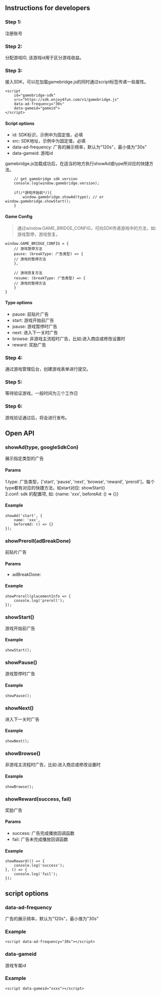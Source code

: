 
## Instructions for developers
### Step 1:
注册账号

### Step 2:
分配游戏ID, 该游戏id用于区分游戏收益。

### Step 3:
接入SDK，可以在加载gamebridge.js的同时通过script标签传递一些属性。
```
<script 
    id="gamebridge-sdk"
    src="https://sdk.enjoy4fun.com/v1/gamebridge.js" 
    data-ad-frequency="30s" 
    data-gameid="gameid">
</script>
```
#### Script options
- id: SDK标识，示例中为固定值，必填
- src: SDK地址，示例中为固定值，必填
- data-ad-frequency: 广告的展示频率，默认为"120s"，最小值为"30s"
- data-gameid: 游戏id

gamebridge.js加载成功后，在适当的地方执行showAd或type所对应的快捷方法。
```
    // get gamebridge sdk version
    console.log(window.gamebridge.version);

    if(/*游戏开始前*/){
        window.gamebridge.showAd(type); // or window.gamebridge.showStart();
    }
```
#### Game Config
> 通过window.GAME_BRIDGE_CONFIG，可向SDK传递游戏中的方法，如: 游戏暂停，游戏恢复。
```
window.GAME_BRIDGE_CONFIG = {
    // 游戏暂停方法
    pause: (breakType: 广告类型) => {
	// 游戏的暂停方法
    }, 

    // 游戏恢复方法
    resume: (breakType: 广告类型) => {
	// 游戏的暂停方法
    }
}
```
#### Type options
- pause: 前贴片广告
- start: 游戏开始前广告
- pause: 游戏暂停时广告
- next: 进入下一关时广告
- browse: 非游戏主流程时广告，比如:进入商店或修改设置时
- reward: 奖励广告

### Step 4:
通过游戏管理后台，创建游戏表单进行提交。

### Step 5:
等待验证游戏，一般时间为三个工作日

### Step 6:
游戏验证通过后，将会进行发布。


## Open API
### showAd(type, googleSdkCon)
展示指定类型的广告
#### Params
1.type<string>: 广告类型，['start', 'pause', 'next', 'browse', 'reward', 'preroll']，每个type都有对应的快捷方法，如start对应: showStart()  
2.conf<object>: sdk 的配置项, 如: {name: 'xxx', beforeAd: () => {}}  
  
#### Example
```
showAd('start', {
    name: 'xxx',
    beforeAd: () => {}
});
```

### showPreroll(adBreakDone)
前贴片广告
#### Params
- adBreakDone<function>: 
#### Example
```
showPreroll(placementInfo => {
    console.log('preroll');
});
```

### showStart()
游戏开始前广告
#### Example
```
showStart();
```

### showPause()
游戏暂停时广告
#### Example
```
showPause();
```

### showNext()
进入下一关时广告
#### Example
```
showNext();
```

### showBrowse()
非游戏主流程时广告，比如:进入商店或修改设置时
#### Example
```
showBrowse();
```

### showReward(success, fail)
奖励广告
#### Params
- success<function>: 广告完成播放回调函数
- fail<function>: 广告未完成播放回调函数
#### Example
```
showReward(() => {
    console.log('success');
}, () => {
    console.log('fail');
});
```

## script options
### data-ad-frequency
广告的展示频率，默认为"120s"，最小值为"30s"
### Example
```
<script data-ad-frequency="30s"></script>
```

### data-gameid
游戏专属id
### Example
```
<script data-gameid="xxxx"></script>
```
  
